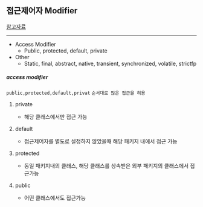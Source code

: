 ## 접근제어자 Modifier

[참고자료](https://wikidocs.net/232)

---

- Access Modifier
  - Public, protected, default, private
- Other
  - Static, final, abstract, native, transient, synchronized, volatile, strictfp



##### access modifier

`public,protected,default,privat` `순서대로 많은 접근을 허용`

1. private
   * 해당 클래스에서만 접근 가능

2. default
   * 접근제어자를 별도로 설정하지 않았을때 해당 패키지 내에서 접근 가능

3. protected
   * 동일 패키지내의 클래스, 해당 클래스를 상속받은 외부 패키지의 클래스에서 접근가능

4. public
   * 어떤 클래스에서도 접근가능



